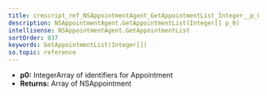 ```yaml
---
title: crmscript_ref_NSAppointmentAgent_GetAppointmentList_Integer__p_0
description: NSAppointmentAgent.GetAppointmentList(Integer[] p_0)
intellisense: NSAppointmentAgent.GetAppointmentList
sortOrder: 837
keywords: GetAppointmentList(Integer[])
so.topic: reference
---
```



* **p0:** IntegerArray of identifiers for Appointment
* **Returns:** Array of NSAppointment


